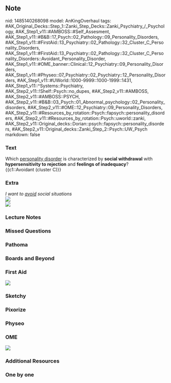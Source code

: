 ## Note
nid: 1485140268098
model: AnKingOverhaul
tags: #AK_Original_Decks::Step_1::Zanki_Step_Decks::Zanki_Psychiatry_/_Psychology, #AK_Step1_v11::#AMBOSS::#Self_Assesment, #AK_Step1_v11::#B&B::17_Psych::02_Pathology::09_Personality_Disorders, #AK_Step1_v11::#FirstAid::13_Psychiatry::02_Pathology::32_Cluster_C_Personality_Disorders, #AK_Step1_v11::#FirstAid::13_Psychiatry::02_Pathology::32_Cluster_C_Personality_Disorders::Avoidant_Personality_Disorder, #AK_Step1_v11::#OME_banner::Clinical::12_Psychiatry::09_Personality_Disorders, #AK_Step1_v11::#Physeo::07_Psychiatry::02_Psychiatry::12_Personality_Disorders, #AK_Step1_v11::#UWorld::1000-9999::1000-1999::1431, #AK_Step1_v11::^Systems::Psychiatry, #AK_Step2_v11::!Shelf::Psych::no_dupes, #AK_Step2_v11::#AMBOSS, #AK_Step2_v11::#AMBOSS::PSYCH, #AK_Step2_v11::#B&B::03_Psych::01_Abnormal_psychology::02_Personality_disorders, #AK_Step2_v11::#OME::12_Psychiatry::09_Personality_Disorders, #AK_Step2_v11::#Resources_by_rotation::Psych::fapsych::personality_disorders, #AK_Step2_v11::#Resources_by_rotation::Psych::uworld::zanki, #AK_Step2_v11::Original_decks::Dorian::psych::fapsych::personality_disorders, #AK_Step2_v11::Original_decks::Zanki_Step_2::Psych::UW_Psych
markdown: false

### Text
<div>
  <div>
    <div>
      Which <u>personality disorder</u> is characterized by
      <b>social withdrawal</b> with <b>hypersensitivity to
      rejection</b> and <b>feelings of inadequacy</b>?
    </div>
  </div>
  <div>
    {{c1::Avoidant (cluster C)}}
  </div>
</div>

### Extra
<div>
  <i>I want to <u>avoid</u> social situations</i>
</div>
<div><img src="paste-1119942787203073.jpg"></div>
<div>
  <i><img src="paste-1112808846524417.jpg"></i>
</div>

### Lecture Notes


### Missed Questions


### Pathoma


### Boards and Beyond


### First Aid
<img src="tmpWWeQB8.png">

### Sketchy


### Pixorize


### Physeo


### OME
<div class="ome-widget">
  <a href=
  "https://onlinemeded.org/spa/psychiatry/personality-disorders/acquire?ref=anki">
  <img src="_OME_AnkiFlashcards_Lesson_3.png"></a>
</div>

### Additional Resources


### One by one

